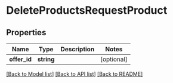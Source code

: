 # DeleteProductsRequestProduct

## Properties
Name | Type | Description | Notes
------------ | ------------- | ------------- | -------------
**offer_id** | **string** |  | [optional] 

[[Back to Model list]](../README.md#documentation-for-models) [[Back to API list]](../README.md#documentation-for-api-endpoints) [[Back to README]](../README.md)


